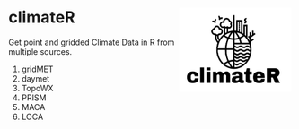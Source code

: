 # climateR <img src="man/figures/logo.png" width=200 height = 150 align="right" />

Get point and gridded Climate Data in R from multiple sources. 

1. gridMET
2. daymet
3. TopoWX
4. PRISM
5. MACA
6. LOCA
